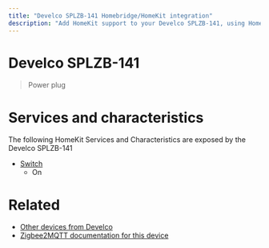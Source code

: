 ```yaml
---
title: "Develco SPLZB-141 Homebridge/HomeKit integration"
description: "Add HomeKit support to your Develco SPLZB-141, using Homebridge, Zigbee2MQTT and homebridge-z2m."
---
```

<!---
This file has been GENERATED using src/docgen/docgen.ts
DO NOT EDIT THIS FILE MANUALLY!
-->
# Develco SPLZB-141
> Power plug


# Services and characteristics
The following HomeKit Services and Characteristics are exposed by
the Develco SPLZB-141

* [Switch](../../switch.md)
  * On


# Related
* [Other devices from Develco](../index.md#develco)
* [Zigbee2MQTT documentation for this device](https://www.zigbee2mqtt.io/devices/SPLZB-141.html)
